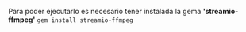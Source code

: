 Para poder ejecutarlo es necesario tener instalada la gema **'streamio-ffmpeg'**
`gem install streamio-ffmpeg`